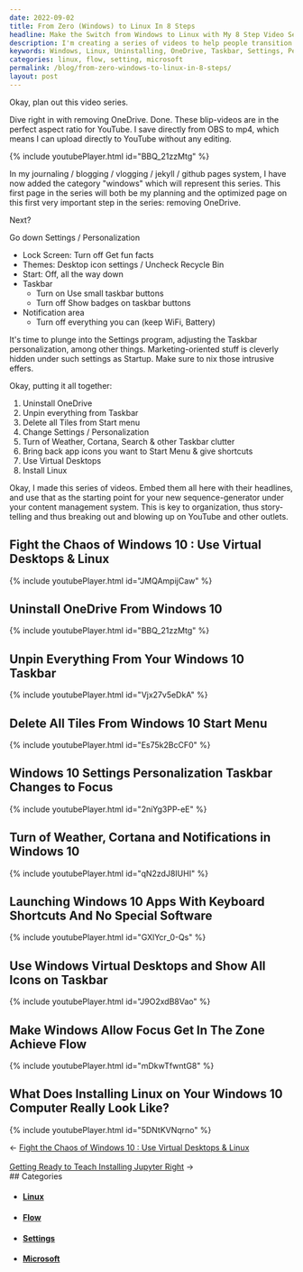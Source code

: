 ```yaml
---
date: 2022-09-02
title: From Zero (Windows) to Linux In 8 Steps
headline: Make the Switch from Windows to Linux with My 8 Step Video Series!
description: I'm creating a series of videos to help people transition from Windows to Linux, covering topics such as uninstalling OneDrive, unpinning the taskbar, changing settings and personalization, turning off notifications and weather, and more. Plus, I'll show you what installing Linux on a Windows 10 computer looks like. Click through to find out more!
keywords: Windows, Linux, Uninstalling, OneDrive, Taskbar, Settings, Personalization, Notifications, Weather, Installing, Tiles, Start Menu, Cortana, Keyboard Shortcuts, Virtual Desktops, Icons, Flow, Transition
categories: linux, flow, setting, microsoft
permalink: /blog/from-zero-windows-to-linux-in-8-steps/
layout: post
---
```



Okay, plan out this video series.

Dive right in with removing OneDrive. Done. These blip-videos are in the
perfect aspect ratio for YouTube. I save directly from OBS to mp4, which means
I can upload directly to YouTube without any editing.

{% include youtubePlayer.html id="BBQ_21zzMtg" %}

In my journaling / blogging / vlogging / jekyll / github pages system, I have
now added the category "windows" which will represent this series. This first
page in the series will both be my planning and the optimized page on this
first very important step in the series: removing OneDrive.

Next?

Go down Settings / Personalization
- Lock Screen: Turn off Get fun facts
- Themes: Desktop icon settings / Uncheck Recycle Bin
- Start: Off, all the way down
- Taskbar
  - Turn on Use small taskbar buttons
  - Turn off Show badges on taskbar buttons
- Notification area
  - Turn off everything you can (keep WiFi, Battery)

It's time to plunge into the Settings program, adjusting the Taskbar
personalization, among other things. Marketing-oriented stuff is cleverly
hidden under such settings as Startup. Make sure to nix those intrusive effers.

Okay, putting it all together:

1. Uninstall OneDrive
2. Unpin everything from Taskbar
3. Delete all Tiles from Start menu
4. Change Settings / Personalization
5. Turn of Weather, Cortana, Search & other Taskbar clutter
6. Bring back app icons you want to Start Menu & give shortcuts
7. Use Virtual Desktops
8. Install Linux

Okay, I made this series of videos. Embed them all here with their headlines,
and use that as the starting point for your new sequence-generator under your
content management system. This is key to organization, thus story-telling and
thus breaking out and blowing up on YouTube and other outlets.

## Fight the Chaos of Windows 10 : Use Virtual Desktops & Linux

{% include youtubePlayer.html id="JMQAmpijCaw" %}

## Uninstall OneDrive From Windows 10

{% include youtubePlayer.html id="BBQ_21zzMtg" %}

## Unpin Everything From Your Windows 10 Taskbar

{% include youtubePlayer.html id="Vjx27v5eDkA" %}

## Delete All Tiles From Windows 10 Start Menu

{% include youtubePlayer.html id="Es75k2BcCF0" %}

## Windows 10 Settings Personalization Taskbar Changes to Focus

{% include youtubePlayer.html id="2niYg3PP-eE" %}

## Turn of Weather, Cortana and Notifications in Windows 10

{% include youtubePlayer.html id="qN2zdJ8IUHI" %}

## Launching Windows 10 Apps With Keyboard Shortcuts And No Special Software

{% include youtubePlayer.html id="GXlYcr_0-Qs" %}

## Use Windows Virtual Desktops and Show All Icons on Taskbar

{% include youtubePlayer.html id="J9O2xdB8Vao" %}

## Make Windows Allow Focus Get In The Zone Achieve Flow

{% include youtubePlayer.html id="mDkwTfwntG8" %}

## What Does Installing Linux on Your Windows 10 Computer Really Look Like?

{% include youtubePlayer.html id="5DNtKVNqrno" %}


<div class="arrow-links"><div class="post-nav-prev"><span class="arrow">&larr;&nbsp;</span><a href="/blog/fight-the-chaos-of-windows-10-use-virtual-desktops-linux/">Fight the Chaos of Windows 10 : Use Virtual Desktops & Linux</a></div> &nbsp; <div class="post-nav-next"><a href="/blog/getting-ready-to-teach-installing-jupyter-right/">Getting Ready to Teach Installing Jupyter Right</a><span class="arrow">&nbsp;&rarr;</span></div></div>
## Categories

<ul>
<li><h4><a href='/linux/'>Linux</a></h4></li>
<li><h4><a href='/flow/'>Flow</a></h4></li>
<li><h4><a href='/setting/'>Settings</a></h4></li>
<li><h4><a href='/microsoft/'>Microsoft</a></h4></li></ul>